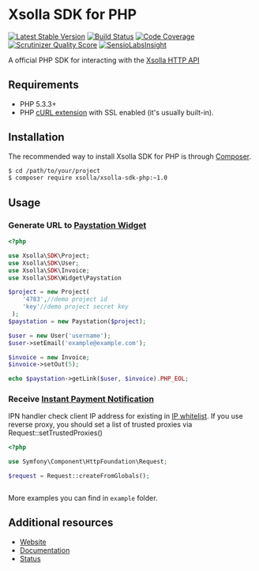 # Xsolla SDK for PHP

[![Latest Stable Version](https://poser.pugx.org/xsolla/xsolla-sdk-php/v/stable.png)](https://packagist.org/packages/xsolla/xsolla-sdk-php)
[![Build Status](https://travis-ci.org/xsolla/xsolla-sdk-php.png?branch=master)](https://travis-ci.org/xsolla/xsolla-sdk-php)
[![Code Coverage](https://scrutinizer-ci.com/g/xsolla/xsolla-sdk-php/badges/coverage.png?s=6961fe8e4895fe6292b981f53c2ebc8f89fb1309)](https://scrutinizer-ci.com/g/xsolla/xsolla-sdk-php/)
[![Scrutinizer Quality Score](https://scrutinizer-ci.com/g/xsolla/xsolla-sdk-php/badges/quality-score.png?s=e04a6701a560d126eef80f33f8a1181372588472)](https://scrutinizer-ci.com/g/xsolla/xsolla-sdk-php/)
[![SensioLabsInsight](https://insight.sensiolabs.com/projects/44ae8284-c5c3-40f8-b1e3-de4093995db5/mini.png)](https://insight.sensiolabs.com/projects/44ae8284-c5c3-40f8-b1e3-de4093995db5)

A official PHP SDK for interacting with the [Xsolla HTTP API](http://xsolla.github.io/)

## Requirements

* PHP 5.3.3+
* PHP [cURL extension](http://php.net/manual/en/curl.installation.php) with SSL enabled (it's usually built-in).

## Installation

The recommended way to install Xsolla SDK for PHP is through [Composer](http://getcomposer.org).

``` bash
$ cd /path/to/your/project
$ composer require xsolla/xsolla-sdk-php:~1.0
```

## Usage

### Generate URL to [Paystation Widget](http://xsolla.github.io/en/plugindemonstration.html)

``` php
<?php

use Xsolla\SDK\Project;
use Xsolla\SDK\User;
use Xsolla\SDK\Invoice;
use Xsolla\SDK\Widget\Paystation

$project = new Project(
    '4783',//demo project id
    'key'//demo project secret key
 );
$paystation = new Paystation($project);

$user = new User('username');
$user->setEmail('example@example.com');

$invoice = new Invoice;
$invoice->setOut(5);

echo $paystation->getLink($user, $invoice).PHP_EOL;
```
### Receive [Instant Payment Notification](http://xsolla.github.io/en/currency.html)

IPN handler check client IP address for existing in [IP whitelist](https://github.com/xsolla/xsolla-sdk-php/blob/tweaks/src/Validator/IpChecker.php#L9). If you use reverse proxy, you should set a list of trusted proxies via Request::setTrustedProxies()

``` php
<?php

use Symfony\Component\HttpFoundation\Request;

$request = Request::createFromGlobals();



```

More examples you can find in `example` folder.

## Additional resources

* [Website](http://xsolla.com)
* [Documentation](http://xsolla.github.io)
* [Status](http://status.xsolla.com)